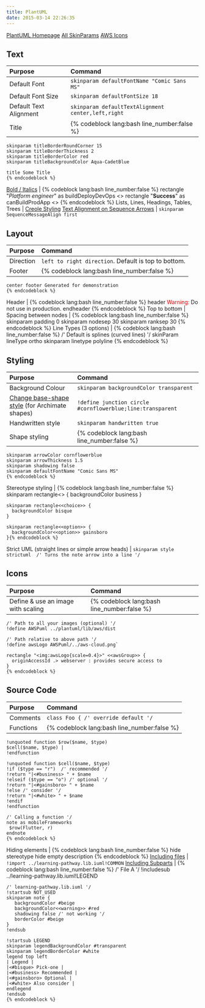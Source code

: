 ```yaml
---
title: PlantUML
date: 2015-03-14 22:26:35
---
```


[PlantUML Homepage](https://plantuml.com/)
[All SkinParams](https://plantuml-documentation.readthedocs.io/en/latest/formatting/all-skin-params.html)
[AWS Icons](https://github.com/awslabs/aws-icons-for-plantuml/tree/master/dist)

## Text

Purpose | Command
:------ | :------
Default Font | `skinparam defaultFontName "Comic Sans MS"`
Default Font Size | `skinparam defaultFontSize 18`
Default Text Alignment | `skinparam defaultTextAlignment center,left,right`
Title | {% codeblock lang:bash line_number:false %}
    skinparam titleBorderRoundCorner 15
    skinparam titleBorderThickness 2
    skinparam titleBorderColor red
    skinparam titleBackgroundColor Aqua-CadetBlue
    
    title Some Title
    {% endcodeblock %}
[Bold / Italics](https://plantuml.com/creole) | {% codeblock lang:bash line_number:false %}
    rectangle "<i>Platform engineer</i>" as buildDeployDevOps <<role>>
    rectangle "**Success**" as canBuildProdApp <<success>>
    {% endcodeblock %}
Lists, Lines, Headings, Tables, Trees | [Creole Styling](https://plantuml.com/creole)
[Text Alignment on Sequence Arrows](https://forum.plantuml.net/8626/align-text-on-arrows-of-sequence-digrams?show=8626#q8626) | `skinparam SequenceMessageAlign first`
                                         
    
    
## Layout

Purpose | Command
:------ | :------
Direction | `left to right direction`. Default is top to bottom.
Footer | {% codeblock lang:bash line_number:false %}
    center footer Generated for demonstration
    {% endcodeblock %}
Header | {% codeblock lang:bash line_number:false %}
    header
    <font color=red>Warning:</font>
    Do not use in production.
    endheader
    {% endcodeblock %}
Top to bottom | 
Spacing between nodes | {% codeblock lang:bash line_number:false %}
                        skinparam padding 0
                        skinparam nodesep 30
                        skinparam ranksep 30
                        {% endcodeblock %}
Line Types (3 options) | {% codeblock lang:bash line_number:false %}
    /' Default is splines (curved lines) '/
    skinParam lineType ortho
    skinparam linetype polyline
    {% endcodeblock %}

## Styling

Purpose | Command
:------ | :------
Background Colour | `skinparam backgroundColor transparent`
[Change base-shape style](https://plantuml.com/archimate-diagram) (for Archimate shapes) | `!define junction circle #cornflowerblue;line:transparent`
Handwritten style | `skinparam handwritten true`
Shape styling | {% codeblock lang:bash line_number:false %}
    skinparam arrowColor cornflowerblue
    skinparam arrowThickness 1.5
    skinparam shadowing false
    skinparam defaultFontName "Comic Sans MS"
    {% endcodeblock %}
Stereotype styling | {% codeblock lang:bash line_number:false %}    skinparam rectangle<<recomm>> {
      backgroundColor business
    }
    
    skinparam rectangle<<choice>> {
      backgroundColor bisque
    }
    
    skinparam rectangle<<option>> {
      backgroundColor<<option>> gainsboro
    }{% endcodeblock %}
Strict UML (straight lines or simple arrow heads) | `skinparam style strictuml  /' Turns the note arrow into a line '/`

## Icons

Purpose | Command
:------ | :------
Define & use an image with scaling | {% codeblock lang:bash line_number:false %} 
    /' Path to all your images (optional) '/
    !define AWSPuml ../plantuml/lib/aws/dist
    
    /' Path relative to above path '/
    !define awsLogo AWSPuml/../aws-cloud.png`
    
    rectangle "<img:awsLogo{scale=0.4}>" <<awsGroup>> {    
      originAccessId .> webserver : provides secure access to
    }
    {% endcodeblock %}
    
## Source Code

Purpose | Command
:------ | :------
Comments | `class Foo { /' override default '/`
Functions | {% codeblock lang:bash line_number:false %}
    !unquoted function $row($name, $type)
    $cell($name, $type) |
    !endfunction
    
    !unquoted function $cell($name, $type)
    !if ($type == "r")  /' recommended '/
    !return "|<#business> " + $name
    !elseif ($type == "o") /' optional '/
    !return "|<#gainsboro> " + $name
    !else /' consider '/
    !return "|<#white> " + $name
    !endif
    !endfunction
    
    /' Calling a function '/
    note as mobileFrameworks
     $row(Flutter, r)
    endnote    
    {% endcodeblock %}
Hiding elements | {% codeblock lang:bash line_number:false %}
    hide stereotype
    hide empty description
    {% endcodeblock %}
[Including files](https://plantuml.com/preprocessing) | `!import ../learning-pathway.lib.iuml!COMMON`
[Including Subparts](https://plantuml.com/preprocessing) | {% codeblock lang:bash line_number:false %}
    /' File A '/
    !includesub ../learning-pathway.lib.iuml!LEGEND
    
    /' learning-pathway.lib.iuml '/
    !startsub NOT_USED
    skinparam note {
       backgroundColor #beige
       backgroundColor<<warning>> #red
       shadowing false /' not working '/
       borderColor #beige
    }
    !endsub
    
    !startsub LEGEND
    skinparam legendBackgroundColor #transparent
    skinparam legendBorderColor #white
    legend top left
    | Legend |
    |<#bisque> Pick-one |
    |<#business> Recommended |
    |<#gainsboro> Optional |
    |<#white> Also consider |
    endlegend
    !endsub
    {% endcodeblock %}

